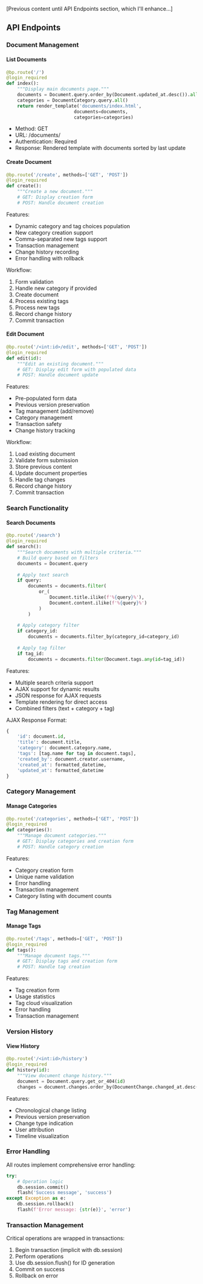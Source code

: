 [Previous content until API Endpoints section, which I'll enhance...]

## API Endpoints

### Document Management

#### List Documents
```python
@bp.route('/')
@login_required
def index():
    """Display main documents page."""
    documents = Document.query.order_by(Document.updated_at.desc()).all()
    categories = DocumentCategory.query.all()
    return render_template('documents/index.html',
                         documents=documents,
                         categories=categories)
```
- Method: GET
- URL: /documents/
- Authentication: Required
- Response: Rendered template with documents sorted by last update

#### Create Document
```python
@bp.route('/create', methods=['GET', 'POST'])
@login_required
def create():
    """Create a new document."""
    # GET: Display creation form
    # POST: Handle document creation
```
Features:
- Dynamic category and tag choices population
- New category creation support
- Comma-separated new tags support
- Transaction management
- Change history recording
- Error handling with rollback

Workflow:
1. Form validation
2. Handle new category if provided
3. Create document
4. Process existing tags
5. Process new tags
6. Record change history
7. Commit transaction

#### Edit Document
```python
@bp.route('/<int:id>/edit', methods=['GET', 'POST'])
@login_required
def edit(id):
    """Edit an existing document."""
    # GET: Display edit form with populated data
    # POST: Handle document update
```
Features:
- Pre-populated form data
- Previous version preservation
- Tag management (add/remove)
- Category management
- Transaction safety
- Change history tracking

Workflow:
1. Load existing document
2. Validate form submission
3. Store previous content
4. Update document properties
5. Handle tag changes
6. Record change history
7. Commit transaction

### Search Functionality

#### Search Documents
```python
@bp.route('/search')
@login_required
def search():
    """Search documents with multiple criteria."""
    # Build query based on filters
    documents = Document.query
    
    # Apply text search
    if query:
        documents = documents.filter(
            or_(
                Document.title.ilike(f'%{query}%'),
                Document.content.ilike(f'%{query}%')
            )
        )
    
    # Apply category filter
    if category_id:
        documents = documents.filter_by(category_id=category_id)
    
    # Apply tag filter
    if tag_id:
        documents = documents.filter(Document.tags.any(id=tag_id))
```
Features:
- Multiple search criteria support
- AJAX support for dynamic results
- JSON response for AJAX requests
- Template rendering for direct access
- Combined filters (text + category + tag)

AJAX Response Format:
```python
{
    'id': document.id,
    'title': document.title,
    'category': document.category.name,
    'tags': [tag.name for tag in document.tags],
    'created_by': document.creator.username,
    'created_at': formatted_datetime,
    'updated_at': formatted_datetime
}
```

### Category Management

#### Manage Categories
```python
@bp.route('/categories', methods=['GET', 'POST'])
@login_required
def categories():
    """Manage document categories."""
    # GET: Display categories and creation form
    # POST: Handle category creation
```
Features:
- Category creation form
- Unique name validation
- Error handling
- Transaction management
- Category listing with document counts

### Tag Management

#### Manage Tags
```python
@bp.route('/tags', methods=['GET', 'POST'])
@login_required
def tags():
    """Manage document tags."""
    # GET: Display tags and creation form
    # POST: Handle tag creation
```
Features:
- Tag creation form
- Usage statistics
- Tag cloud visualization
- Error handling
- Transaction management

### Version History

#### View History
```python
@bp.route('/<int:id>/history')
@login_required
def history(id):
    """View document change history."""
    document = Document.query.get_or_404(id)
    changes = document.changes.order_by(DocumentChange.changed_at.desc()).all()
```
Features:
- Chronological change listing
- Previous version preservation
- Change type indication
- User attribution
- Timeline visualization

### Error Handling

All routes implement comprehensive error handling:
```python
try:
    # Operation logic
    db.session.commit()
    flash('Success message', 'success')
except Exception as e:
    db.session.rollback()
    flash(f'Error message: {str(e)}', 'error')
```

### Transaction Management

Critical operations are wrapped in transactions:
1. Begin transaction (implicit with db.session)
2. Perform operations
3. Use db.session.flush() for ID generation
4. Commit on success
5. Rollback on error
